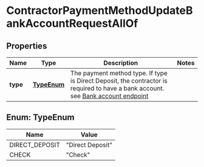 

# ContractorPaymentMethodUpdateBankAccountRequestAllOf


## Properties

| Name | Type | Description | Notes |
|------------ | ------------- | ------------- | -------------|
|**type** | [**TypeEnum**](#TypeEnum) | The payment method type. If type is Direct Deposit, the contractor is required to have a bank account. see [Bank account endpoint](./post-v1-contractors-contractor_uuid-bank_accounts) |  |



## Enum: TypeEnum

| Name | Value |
|---- | -----|
| DIRECT_DEPOSIT | &quot;Direct Deposit&quot; |
| CHECK | &quot;Check&quot; |



